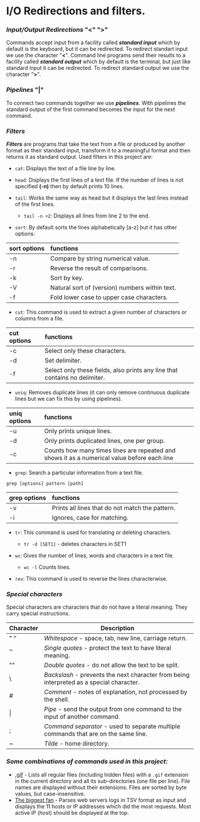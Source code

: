 # I/O Redirections and filters.
### *Input/Output Redirections* "<" ">"
Commands accept input from a facility called ***standard input*** which by default is the keyboard, but it can be redirected. To redirect standart input we use the character "**<**".
Command line programs send their results to a facility called ***standard output*** which by default is the terminal, but just like standard input it can be redirected. To redirect standard output we use the character "**>**".


### *Pipelines* "|"
To connect two commands together we use ***pipelines***. With pipelines the standard output of the first command becomes the input for the next command.


### *Filters*
***Filters*** are programs that take the text from a file or produced by another format as their standard input, transform it to a meaningful format and then returns it as standard output.
Used filters in this project are:
* `cat`: Displays the text of a file line by line.


* `head`: Displays the first lines of a text file. If the number of lines is not specified **(-n)** then by default prints 10 lines.


* `tail`: Works the same way as head but it displays the last lines instead of the first lines.
  * `tail -n +2`: Displays all lines from line 2 to the end.


* `sort`: By default sorts the lines alphabetically [a-z] but it has other options:

sort options | functions 
:------------ | :---------
-n | Compare by string numerical value.
-r | Reverse the result of comparisons.
-k | Sort by key.
-V | Natural sort of (version) numbers within text.
-f | Fold lower case to upper case characters.


* `cut`: This command is used to extract a given number of characters or columns from a file.

cut options | functions
:---------- | :--------
-c | Select only these characters.
-d | Set delimiter.
-f | Select only these fields, also prints any line that contains no delimiter.


* `uniq`: Removes duplicate lines (it can only remove continuous duplicate lines but we can fix this by using pipelines).

uniq options | functions
:----------- | :--------
-u | Only prints unique lines.
-d | Only prints duplicated lines, one per group.
-c | Counts how many times lines are repeated and shows it as a numerical value before each line


* `grep`: Search a particular information from a text file.
``` 
grep [options] pattern [path] 
```

grep options | functions
:----------- | :--------
-v | Prints all lines that do not match the pattern.
-i | Ignores, case for matching.


* `tr`: This command is used for translating or deleting characters.
  * `tr -d [SET1]` - deletes characters in SET1


* `wc`: Gives the number of lines, words and characters in a text file.
  * `wc -l` Counts lines.
 

* `rev`: This command is used to reverse the lines characterwise.


### *Special characters*
Special characters are characters that do not have a literal meaning. They carry special instructions.

Character | Description
--------- | -----------
" " | *Whitespace* - space, tab, new line, carriage return.
'' | *Single quotes* - protect the text to have literal meaning.
"" | *Double quotes* - do not allow the text to be split.
\ | *Backslash* -  prevents the next character from being interpreted as a special character.
&#35; | *Comment* - notes of explanation, not processed by the shell.
&#124; | *Pipe* - send the output from one command to the input of another command.
; | *Command separator* - used to separate multiple commands that are on the same line.
~ | *Tilde* - home directory.

### *Some combinations of commands used in this project:*
* [.gif](https://github.com/Donaldoo/shell/blob/main/io_redirections_and_filters/24-gifs) - Lists all regular files (including hidden files) with a `.gif` extension in the current directory and all its sub-directories (one file per line). File names are displayed without their extensions. Files are sorted by byte values, but case-insensitive.
* [The biggest fan](https://github.com/Donaldoo/shell/blob/main/io_redirections_and_filters/26-the_biggest_fan) - Parses web servers logs in TSV format as input and displays the 11 hosts or IP addresses which did the most requests. Most active IP (host) should be displayed at the top.
